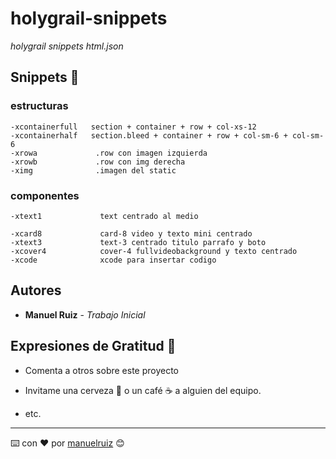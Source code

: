 # holygrail-snippets
_holygrail snippets html.json_

## Snippets 🚀
### estructuras
```
-xcontainerfull   section + container + row + col-xs-12
-xcontainerhalf   section.bleed + container + row + col-sm-6 + col-sm-6
-xrowa             .row con imagen izquierda
-xrowb             .row con img derecha
-ximg              .imagen del static
```
### componentes
```
-xtext1             text centrado al medio

-xcard8             card-8 video y texto mini centrado
-xtext3             text-3 centrado titulo parrafo y boto
-xcover4            cover-4 fullvideobackground y texto centrado
-xcode              xcode para insertar codigo
```



## Autores 


* **Manuel Ruiz** - *Trabajo Inicial* 



## Expresiones de Gratitud 🎁

* Comenta a otros sobre este proyecto 
* Invitame una cerveza 🍺 o un café ☕ a alguien del equipo. 

* etc.



---
⌨️ con ❤️ por [manuelruiz](https://github.com/holygrail) 😊
